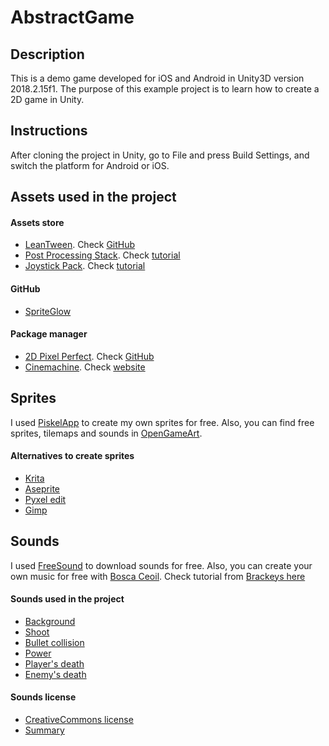# AbstractGame

## Description

This is a demo game developed for iOS and Android in Unity3D version 2018.2.15f1. The purpose of this example project is to learn how to create a 2D game in Unity.

## Instructions

After cloning the project in Unity, go to File and press Build Settings, and switch the platform for Android or iOS.

## Assets used in the project

#### Assets store

- [LeanTween](https://assetstore.unity.com/packages/tools/animation/leantween-3595). Check [GitHub](https://github.com/dentedpixel/LeanTween)
- [Post Processing Stack](https://assetstore.unity.com/packages/essentials/post-processing-stack-83912). Check [tutorial](https://www.youtube.com/watch?v=a0OQvWAPeuo)
- [Joystick Pack](https://assetstore.unity.com/packages/tools/input-management/joystick-pack-107631). Check [tutorial](https://www.youtube.com/watch?v=bp2PiFC9sSs)

#### GitHub

- [SpriteGlow](https://github.com/Elringus/SpriteGlow)

#### Package manager

- [2D Pixel Perfect](https://www.youtube.com/watch?v=CU4YjSZNTnY). Check [GitHub](https://github.com/Unity-Technologies/2d-pixel-perfect)
- [Cinemachine](https://unity3d.com/learn/tutorials/topics/animation/using-cinemachine-getting-started). Check [website](https://www.cinemachineimagery.com/)

## Sprites

I used [PiskelApp](https://www.piskelapp.com/) to create my own sprites for free. Also, you can find free sprites, tilemaps and sounds in [OpenGameArt](https://opengameart.org/).

#### Alternatives to create sprites

- [Krita](https://krita.org/en/)
- [Aseprite](https://www.aseprite.org/)
- [Pyxel edit](https://pyxeledit.com/)
- [Gimp](https://www.gimp.org/)

## Sounds

I used [FreeSound](https://freesound.org/) to download sounds for free. Also, you can create your own music for free with [Bosca Ceoil](https://boscaceoil.net/). Check tutorial from [Brackeys here](https://www.youtube.com/watch?v=fZeZ75gM9p4)

#### Sounds used in the project

- [Background](https://freesound.org/people/NightWolfCFM/sounds/425134/)
- [Shoot](https://freesound.org/people/MusicLegends/sounds/344310/)
- [Bullet collision](https://freesound.org/people/V-ktor/sounds/435418/)
- [Power](https://freesound.org/people/n_audioman/sounds/320366/)
- [Player's death](https://freesound.org/people/pumodi/sounds/150204/)
- [Enemy's death](https://freesound.org/people/InspectorJ/sounds/448226/)

#### Sounds license

- [CreativeCommons license](https://creativecommons.org/licenses/by/3.0/legalcode)
- [Summary](https://creativecommons.org/licenses/by/3.0/)

